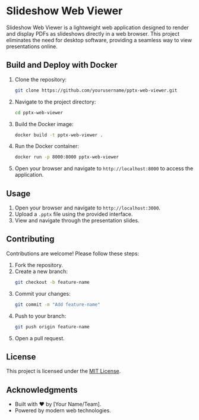 # Slideshow Web Viewer

Slideshow Web Viewer is a lightweight web application designed to render and display PDFs as slideshows directly in a web browser. This project eliminates the need for desktop software, providing a seamless way to view presentations online.

## Build and Deploy with Docker

1. Clone the repository:
    ```bash
    git clone https://github.com/yourusername/pptx-web-viewer.git
    ```
2. Navigate to the project directory:
    ```bash
    cd pptx-web-viewer
    ```
3. Build the Docker image:
    ```bash
    docker build -t pptx-web-viewer .
    ```
4. Run the Docker container:
    ```bash
    docker run -p 8000:8000 pptx-web-viewer
    ```
5. Open your browser and navigate to `http://localhost:8000` to access the application.

## Usage

1. Open your browser and navigate to `http://localhost:3000`.
2. Upload a `.pptx` file using the provided interface.
3. View and navigate through the presentation slides.

## Contributing

Contributions are welcome! Please follow these steps:

1. Fork the repository.
2. Create a new branch:
    ```bash
    git checkout -b feature-name
    ```
3. Commit your changes:
    ```bash
    git commit -m "Add feature-name"
    ```
4. Push to your branch:
    ```bash
    git push origin feature-name
    ```
5. Open a pull request.

## License

This project is licensed under the [MIT License](LICENSE).

## Acknowledgments

- Built with ❤️ by [Your Name/Team].
- Powered by modern web technologies.
